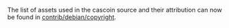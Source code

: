 The list of assets used in the cascoin source and their attribution can now be found in [contrib/debian/copyright](../contrib/debian/copyright).
